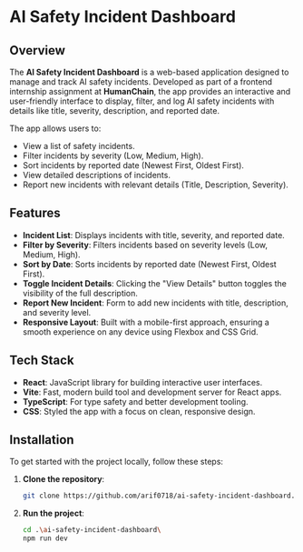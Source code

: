 # AI Safety Incident Dashboard

## Overview

The **AI Safety Incident Dashboard** is a web-based application designed to manage and track AI safety incidents. Developed as part of a frontend internship assignment at **HumanChain**, the app provides an interactive and user-friendly interface to display, filter, and log AI safety incidents with details like title, severity, description, and reported date.

The app allows users to:
- View a list of safety incidents.
- Filter incidents by severity (Low, Medium, High).
- Sort incidents by reported date (Newest First, Oldest First).
- View detailed descriptions of incidents.
- Report new incidents with relevant details (Title, Description, Severity).

## Features

- **Incident List**: Displays incidents with title, severity, and reported date.
- **Filter by Severity**: Filters incidents based on severity levels (Low, Medium, High).
- **Sort by Date**: Sorts incidents by reported date (Newest First, Oldest First).
- **Toggle Incident Details**: Clicking the "View Details" button toggles the visibility of the full description.
- **Report New Incident**: Form to add new incidents with title, description, and severity level.
- **Responsive Layout**: Built with a mobile-first approach, ensuring a smooth experience on any device using Flexbox and CSS Grid.

## Tech Stack

- **React**: JavaScript library for building interactive user interfaces.
- **Vite**: Fast, modern build tool and development server for React apps.
- **TypeScript**: For type safety and better development tooling.
- **CSS**: Styled the app with a focus on clean, responsive design.

## Installation

To get started with the project locally, follow these steps:

1. **Clone the repository**:

   ```bash
   git clone https://github.com/arif0718/ai-safety-incident-dashboard.git

2. **Run the project**:

   ```bash
   cd .\ai-safety-incident-dashboard\
   npm run dev
